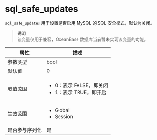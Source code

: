 sql_safe_updates 
=====================================

`sql_safe_updates` 用于设置是否启用 MySQL 的 SQL 安全模式，默认为关闭。
> **说明**<br>
> 该变量仅用于兼容，OceanBase 数据库当前暂未实现该变量的功能。

| **属性**  |                                                          **描述**                                                          |
|---------|--------------------------------------------------------------------------------------------------------------------------|
| 参数类型    | bool                                                                                                                     |
| 默认值     | 0                                                                                                                        |
| 取值范围    | <ul><li> 0：表示 FALSE，即关闭 </li><li>1：表示 TRUE，即开启</li></ul>    |
| 生效范围    | <ul><li>Global</li><li>Session</li></ul>                  |
| 是否参与序列化 | 是                                                                                                                        |



